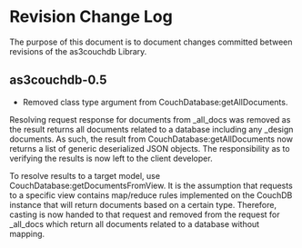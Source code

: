 # Revision Change Log

The purpose of this document is to document changes committed between revisions of the as3couchdb Library.

## as3couchdb-0.5

- Removed class type argument from CouchDatabase:getAllDocuments.

Resolving request response for documents from _all_docs was removed as the result returns all documents 
related to a database including any _design documents. As such, the result from CouchDatabase:getAllDocuments
now returns a list of generic deserialized JSON objects. The responsibility as to verifying the results is now
left to the client developer.

To resolve results to a target model, use CouchDatabase:getDocumentsFromView. It is the assumption that 
requests to a specific view contains map/reduce rules implemented on the CouchDB instance that will return 
documents based on a certain type. Therefore, casting is now handed to that request and removed from the
request for _all_docs which return all documents related to a database without mapping.